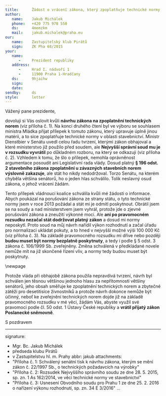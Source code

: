 ```yaml
---
title:      Žádost o vrácení zákona, který zpoplatňuje technické normy ve stavebnictví
author:
   name:    Jakub Michálek
   phone:   +420 775 978 550
   ds:      4memzkm
   mail:    jakub.michalek@praha.eu
our:
   name:    Zastupitelský klub Pirátů
   sign:    ZK Pha 68/2015
your:
   name:
      -     Prezident republiky
   address: 
      -     Hrad I. nádvoří 1
      -     11900 Praha 1-Hradčany
   ds:      9hjaihw
   sign:    
   date:    
sendby:     ds
style:      letter
---
```


Vážený pane prezidente, 

dovoluji si Vás oslovit kvůli **návrhu zákona na zpoplatnění technických norem** (viz příloha č. 1). Na konci druhého čtení byl ve výboru se souhlasem ministra Mládka přijat přílepek k tomuto zákonu, který upravuje úplně jinou matérii, a to sice zpoplatňuje technické normy v oblasti stavebnictví. Ministr Dienstbier v Senátu uvedl celou řadu tvrzení, kterými zákon obhajoval a které ministerstvo již použilo před soudem, ale **Nejvyšší správní soud mu je v rozsudku vyvrátil** po důkladném rozboru, na který se odkazuji (viz příloha č. 2). Vzhledem k tomu, že šlo o přílepek, nemohla oprávněnost argumentace posoudit ani Legislativní rada vlády. Dosud platný **§ 196 odst. 2 stavebního zákona zpoplatnění u závazných stavebních norem výslovně zakazuje**, ale stát ho nikdy nedodržoval. Torzo Senátu, na kterém chyběla většina senátorů, ho o jeden hlas schválilo. Tolik neslavný osud zákona, o jehož vrácení žádám.

Tento přílepek vládnoucí koalice schválila kvůli mé žádosti o informace. Abych poukázal na porušování zákona ze strany státu, o tyto technické normy jsem v roce 2013 požádal a stát mi je odmítl poskytnout. Obrátil jsem se na soudy a nad ministerstvem jsem vyhrál, protože jde o zjevné porušování zákona a zneužití výkonné moci. Ale **ani po pravomocném rozsudku nezačal stát dodržovat platný zákon** a dosud mi normy neposkytl. Proto soud na můj návrh nařídil výkon rozhodnutí a začal úřadu pro normalizaci ukládat pokuty, a to hned v nejvyšší možné výši 100 000 Kč (viz příloha č. 3). Na základě pravomocného rozsudku mi dříve nebo později **budou muset být normy bezplatně poskytnuty**, a tedy i podle § 5 odst. 3 zákona č. 106/1999 Sb. zveřejněny. Změna schválená v předkládané novele nemůže mít na již skončené řízení vliv, a normy tedy budou muset být poskytnuty.

\newpage

Protože vláda při obhajobě zákona použila nepravdivá tvrzení, návrh byl schválen jen těsnou většinou jednoho hlasu za nepřítomnosti většiny senátorů, jeho obsah směřuje ke zpoplatnění technických norem a zbytečné zátěži pro desetitisíce živnostníků a protože návrh dokonce nemůže být účinný, neboť ke zveřejnění technických norem dojde již na základě pravomocného rozsudku v mé věci, žádám Vás, abyste využil své pravomoci podle čl. 50 odst. 1 Ústavy České republiky a **vrátil přijatý zákon Poslanecké sněmovně**.

S pozdravem

---
signature:
  - Mgr. Bc. Jakub Michálek
  - předseda klubu Pirátů
  - v Zastupitelstvu hl. m. Prahy
abbr:       jakub
attachments:
  - "Příloha č. 1: Schválený senátní tisk k návrhu zákona, kterým se mění zákon č. 22/1997 Sb., o technických požadavcích na výrobky"
  - "Příloha č. 2: Rozsudek Nejvyššího správního soudu ze dne 28. 5. 2015, sp. zn. 1 As 162/2014, ve věci technické normy ve stavebnictví"
  - "Příloha č. 3: Usnesení Obvodního soudu pro Prahu 1 ze dne 25. 2. 2016 o nařízení výkonu rozhodnutí, sp. zn. 34 E 3/2016"
...
